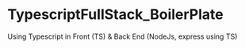 # TypescriptFullStack_BoilerPlate
Using Typescript in Front (TS) &amp; Back End (NodeJs, express using TS)
